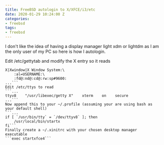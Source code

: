 ```yaml
---
title: FreeBSD autologin to X/XFCE/i3/etc
date: 2020-01-29 10:24:00 Z
categories:
- freebsd
tags:
- freebsd
---
```


I don't like the idea of having a display manager light xdm or lightdm as I am the only user of my PC so here is how I autologin.

Edit /etc/gettytab and modify the X entry so it reads
```... 
X|Xwindow|X Window System:\ 
    :al=USERNAME:\ 
    :fd@:nd@:cd@:rw:sp#9600: 
...``` 
Edit /etc/ttys to read 
```... 
ttyv8    "/usr/libexec/getty X"    xterm    on    secure 
...``` 
Now append this to your ~/.profile (assuming your are using bash as your default shell) 
```... 
if [ `/usr/bin/tty` = `/dev/ttyv8` ]; then 
    /usr/local/bin/startx 
fi``` 
Finally create a ~/.xinitrc with your chosen desktop manager executable 
```exec startxfce4``` 